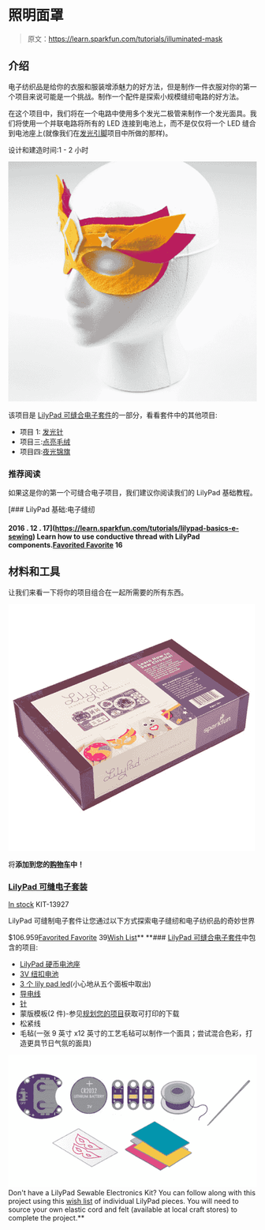 # 照明面罩

> 原文：<https://learn.sparkfun.com/tutorials/illuminated-mask>

## 介绍

电子纺织品是给你的衣服和服装增添魅力的好方法，但是制作一件衣服对你的第一个项目来说可能是一个挑战。制作一个配件是探索小规模缝纫电路的好方法。

在这个项目中，我们将在一个电路中使用多个发光二极管来制作一个发光面具。我们将使用一个并联电路将所有的 LED 连接到电池上，而不是仅仅将一个 LED 缝合到电池座上(就像我们在[发光引脚](https://learn.sparkfun.com/tutorials/glowing-pin)项目中所做的那样)。

设计和建造时间:1 - 2 小时

[![alt text](img/1df1689ca85b44513b208837ea6332e4.png)](https://cdn.sparkfun.com/assets/learn_tutorials/5/8/2/MaskFinished.jpg)

该项目是 [LilyPad 可缝合电子套件](https://www.sparkfun.com/products/13927)的一部分，看看套件中的其他项目:

*   项目 1: [发光针](https://learn.sparkfun.com/tutorials/glowing-pin)
*   项目三:[点亮毛绒](https://learn.sparkfun.com/tutorials/light-up-plush)
*   项目四:[夜光锦旗](https://learn.sparkfun.com/tutorials/night-light-pennant-with-lilymini-protosnap)

### 推荐阅读

如果这是你的第一个可缝合电子项目，我们建议你阅读我们的 LilyPad 基础教程。

[](https://learn.sparkfun.com/tutorials/lilypad-basics-e-sewing) [### LilyPad 基础:电子缝纫

#### 2016 . 12 . 17](https://learn.sparkfun.com/tutorials/lilypad-basics-e-sewing) Learn how to use conductive thread with LilyPad components.[Favorited Favorite](# "Add to favorites") 16

## 材料和工具

让我们来看一下将你的项目组合在一起所需要的所有东西。

[![LilyPad Sewable Electronics Kit](img/2dea9e78d04782e44e0038516ec987ae.png)](https://www.sparkfun.com/products/13927) 

将**添加到您的[购物车](https://www.sparkfun.com/cart)中！**

### [LilyPad 可缝电子套装](https://www.sparkfun.com/products/13927)

[In stock](https://learn.sparkfun.com/static/bubbles/ "in stock") KIT-13927

LilyPad 可缝制电子套件让您通过以下方式探索电子缝纫和电子纺织品的奇妙世界

$106.959[Favorited Favorite](# "Add to favorites") 39[Wish List](# "Add to wish list")** **### [LilyPad 可缝合电子套件](https://www.sparkfun.com/products/13927)中包含的项目:

*   [LilyPad 硬币电池座](https://www.sparkfun.com/products/13883)
*   [3V 纽扣电池](https://www.sparkfun.com/products/338)
*   [3 个 lily pad led](https://www.sparkfun.com/products/13903)(小心地从五个面板中取出)
*   [导电线](https://www.sparkfun.com/products/10867)
*   [针](https://www.sparkfun.com/products/10405)
*   蒙版模板(2 件)-参见[规划您的项目](https://learn.sparkfun.com/tutorials/illuminated-mask#plannin)获取可打印的下载
*   松紧线
*   毛毡(一张 9 英寸 x12 英寸的工艺毛毡可以制作一个面具；尝试混合色彩，打造更具节日气氛的面具)

[![alt text](img/cb31187065070c3f862b5a5d3c2137e8.png)](https://cdn.sparkfun.com/assets/learn_tutorials/5/8/2/MaskMaterials.jpg)Don't have a LilyPad Sewable Electronics Kit? You can follow along with this project using this [wish list](https://www.sparkfun.com/wish_lists/95706) of individual LilyPad pieces. You will need to source your own elastic cord and felt (available at local craft stores) to complete the project.**